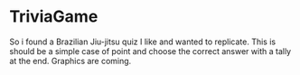 # TriviaGame


So i found a Brazilian Jiu-jitsu quiz I like and wanted to replicate. This is should be a simple case of point and choose the correct answer with a tally at the end. Graphics are coming.
